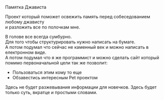 Памятка Джависта

Проект который поможет освежить память перед собеседованием любому джависту             
и разложить все по полочкам мне.

В голове все всегда сумбурно.                                              
Для того чтобы структурировать нужно написать на бумаге.                      
А потом подумал что сейчас не каменный век и можно написать в електронном виде.             
А потом подумал что я же программист и можно сделать сайт который помимо первоначальной
цели так же позволит:
* Пользоваться этим кому то еще
* Обзавестись интересным Pet проектом

Здесь не будет разжевывания информации для новечков.
Здесь будет только суть, вкратце и простыми словами.
